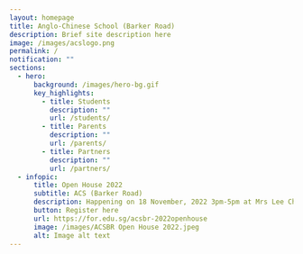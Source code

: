 ```yaml
---
layout: homepage
title: Anglo-Chinese School (Barker Road)
description: Brief site description here
image: /images/acslogo.png
permalink: /
notification: ""
sections:
  - hero:
      background: /images/hero-bg.gif
      key_highlights:
        - title: Students
          description: ""
          url: /students/
        - title: Parents
          description: ""
          url: /parents/
        - title: Partners
          description: ""
          url: /partners/
  - infopic:
      title: Open House 2022
      subtitle: ACS (Barker Road)
      description: Happening on 18 November, 2022 3pm-5pm at Mrs Lee Choon Guan Concert Hall
      button: Register here
      url: https://for.edu.sg/acsbr-2022openhouse
      image: /images/ACSBR Open House 2022.jpeg
      alt: Image alt text
---
```

